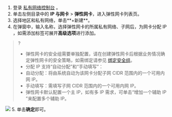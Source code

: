 1. 登录 [私有网络控制台](https://console.cloud.tencent.com/vpc) 。
2. 单击左侧目录中的 **IP 与网卡** > **弹性网卡**，进入弹性网卡列表页。
3. 选择地区和私有网络，单击**+新建**。
4. 在弹窗中，输入名称，选择弹性网卡的所属私有网络、子网后，为网卡分配 IP ，如需添加标签可展开**高级选项**进行添加。
>?
>- 弹性网卡的安全组需要单独配置，请在创建弹性网卡后根据业务情况确定弹性网卡的安全策略，如需绑定请参见 [绑定安全组](https://cloud.tencent.com/document/product/576/72472#group)。
>- 分配 IP 支持“自动分配”和“手动填写”：
>  - 自动分配：将由系统自动为该网卡分配子网 CIDR 范围内的一个可用内网 IP。
>  - 手动填写：需填写子网 CIDR 范围内的一个可用内网 IP。
>  - 弹性网卡默认配置一个主 IP，如有多 IP 需求，可单击“增加一个辅助 IP ”来配置多个辅助 IP。
>
  ![](https://main.qcloudimg.com/raw/6ce56a79906196c412ed5e9f3d3708d2.png)
5. 单击**确定**即可。
